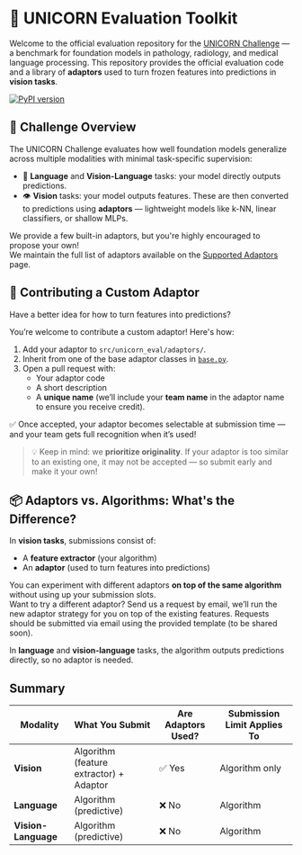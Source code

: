 # 🧪 UNICORN Evaluation Toolkit

Welcome to the official evaluation repository for the [UNICORN Challenge](https://unicorn.grand-challenge.org/) — a benchmark for foundation models in pathology, radiology, and medical language processing. This repository provides the official evaluation code and a library of **adaptors** used to turn frozen features into predictions in **vision tasks**.

[![PyPI version](https://img.shields.io/pypi/v/unicorn-eval)](https://pypi.org/project/unicorn-eval/)

## 🚀 Challenge Overview

The UNICORN Challenge evaluates how well foundation models generalize across multiple modalities with minimal task-specific supervision:

- 🧠 **Language** and **Vision-Language** tasks: your model directly outputs predictions.
- 👁️ **Vision** tasks: your model outputs features. These are then converted to predictions using **adaptors** — lightweight models like k-NN, linear classifiers, or shallow MLPs.

We provide a few built-in adaptors, but you're highly encouraged to propose your own!<br>
We maintain the full list of adaptors available on the [Supported Adaptors](src/unicorn_eval/adaptors/README.md) page.


## 🧩 Contributing a Custom Adaptor

Have a better idea for how to turn features into predictions?

You’re welcome to contribute a custom adaptor! Here's how:

1. Add your adaptor to `src/unicorn_eval/adaptors/`.
2. Inherit from one of the base adaptor classes in [`base.py`](src/unicorn_eval/adaptors/base.py).
3. Open a pull request with:
    - Your adaptor code
    - A short description
    - A **unique name** (we’ll include your **team name** in the adaptor name to ensure you receive credit).

✅ Once accepted, your adaptor becomes selectable at submission time — and your team gets full recognition when it’s used!

> 💡 Keep in mind: we **prioritize originality**. If your adaptor is too similar to an existing one, it may not be accepted — so submit early and make it your own!

## 📦 Adaptors vs. Algorithms: What's the Difference?

In **vision tasks**, submissions consist of:
- A **feature extractor** (your algorithm)
- An **adaptor** (used to turn features into predictions)

You can experiment with different adaptors **on top of the same algorithm** without using up your submission slots.<br>
Want to try a different adaptor? Send us a request by email, we’ll run the new adaptor strategy for you on top of the existing features. Requests should be submitted via email using the provided template (to be shared soon).

In **language** and **vision-language** tasks, the algorithm outputs predictions directly, so no adaptor is needed.

## Summary

| **Modality**         | **What You Submit**                        | **Are Adaptors Used?** | **Submission Limit Applies To** |
|-----------------------|--------------------------------------------|-------------------------|-----------------------------------|
| **Vision**            | Algorithm (feature extractor) + Adaptor   | ✅ Yes                  | Algorithm only                   |
| **Language**          | Algorithm (predictive)                    | ❌ No                   | Algorithm                        |
| **Vision-Language**   | Algorithm (predictive)                    | ❌ No                   | Algorithm                        |
